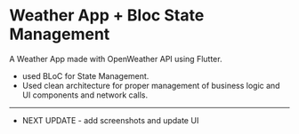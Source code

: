 # Weather App + Bloc State Management

A Weather App made with OpenWeather API using Flutter.
- used BLoC for State Management.
- Used clean architecture for proper management of business logic and UI components and network calls.

---
* NEXT UPDATE - add screenshots and update UI
